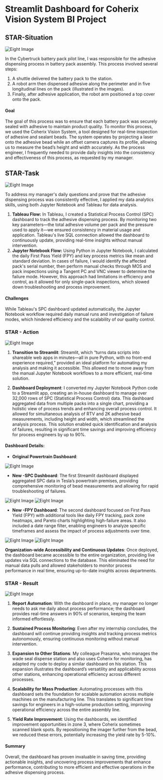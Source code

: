 # Streamlit Dashboard for Coherix Vision System BI Project

## **STAR-Situation**
![Eight Image](https://github.com/Johnlee19990908/Streamlit_dashboard_TSLA/raw/main/Readme_image/8.png)

In the Cybertruck battery pack pilot line, I was responsible for the adhesive dispensing process in battery pack assembly. This process involved several steps:
1. A shuttle delivered the battery pack to the station.
2. A robot arm then dispensed adhesive along the perimeter and in five longitudinal lines on the pack (illustrated in the images).
3. Finally, after adhesive application, the robot arm positioned a top cover onto the pack.


#### **Goal**
The goal of this process was to ensure that each battery pack was securely sealed with adhesive to maintain product quality. To monitor this process, we used the Coherix Vision System, a tool designed for real-time inspection of adhesive and sealant beads. The system operates by projecting a laser onto the adhesive bead while an offset camera captures its profile, allowing us to measure the bead’s height and width accurately. As the process engineer, I frequently needed to provide daily insights into the consistency and effectiveness of this process, as requested by my manager.

## **STAR-Task**
![Eight Image](https://github.com/Johnlee19990908/Streamlit_dashboard_TSLA/blob/main/Readme_image/9.png)

To address my manager's daily questions and prove that the adhesive dispensing process was consistently effective, I applied my data analytics skills, using both Jupyter Notebook and Tableau for data analysis.
1. **Tableau Flow:** In Tableau, I created a Statistical Process Control (SPC) dashboard to track the adhesive dispensing process. By monitoring two key parameters—the total adhesive volume per pack and the pressure used to apply it—we ensured consistency in material usage and application. Tableau's live SQL connection allowed the dashboard to continuously update, providing real-time insights without manual intervention.
2. **Jupyter Notebook Flow:** Using Python in Jupyter Notebook, I calculated the daily First Pass Yield (FPY) and key process metrics like mean and standard deviation. In cases of failure, I would identify the affected pack's serial number, then perform manual checks through MOS and pack inspections using a Tangent PC and VNC viewer to determine the failure mode. However, this approach had limitations in efficiency and control, as it allowed for only single-pack inspections, which slowed down troubleshooting and process improvement.
#### **Challenges**
While Tableau's SPC dashboard updated automatically, the Jupyter Notebook workflow required daily manual runs and investigation of failure modes, which hindered efficiency and the scalability of our quality control.

### **STAR - Action**
![Eight Image](https://github.com/Johnlee19990908/Streamlit_dashboard_TSLA/blob/main/Readme_image/10.png)

1. **Transition to Streamlit**: Streamlit, which “turns data scripts into shareable web apps in minutes—all in pure Python, with no front-end experience required,” provided an ideal platform for automating my analysis and making it accessible. This allowed me to move away from the manual Jupyter Notebook workflows to a more efficient, real-time solution.

2. **Dashboard Deployment**: I converted my Jupyter Notebook Python code to a Streamlit app, creating an in-house dashboard to manage over 32,000 rows of SPC (Statistical Process Control) data. This dashboard aggregated data from multiple packs into a single chart, providing a holistic view of process trends and enhancing overall process control. It allowed for simultaneous analysis of RTV and 2K adhesive bead measurements, including height and width, which streamlined the analysis process. This solution enabled quick identification and analysis of failures, resulting in significant time savings and improving efficiency for process engineers by up to 90%.

#### **Dashboard Details**:

- **Original Powertrain Dashboard**:

![Eight Image](https://github.com/Johnlee19990908/Streamlit_dashboard_TSLA/blob/main/Readme_image/3.png)
- **New -SPC Dashboard**: The first Streamlit dashboard displayed aggregated SPC data in Tesla’s powertrain premises, providing comprehensive monitoring of bead measurements and allowing for rapid troubleshooting of failures.

![Eight Image](https://github.com/Johnlee19990908/Streamlit_dashboard_TSLA/blob/main/Readme_image/4.png)
![Eight Image](https://github.com/Johnlee19990908/Streamlit_dashboard_TSLA/blob/main/Readme_image/5.png)
- **New -FPY Dashboard**: The second dashboard focused on First Pass Yield (FPY) with additional tools like daily FPY tracking, pack zone heatmaps, and Pareto charts highlighting high-failure areas. It also included a date range filter, enabling engineers to analyze specific timeframes and assess the impact of process adjustments over time.

![Eight Image](https://github.com/Johnlee19990908/Streamlit_dashboard_TSLA/blob/main/Readme_image/6.png)
![Eight Image](https://github.com/Johnlee19990908/Streamlit_dashboard_TSLA/blob/main/Readme_image/7.png)

 **Organization-wide Accessibility and Continuous Updates**: Once deployed, the dashboard became accessible to the entire organization, providing live updates via SQL connections to the database. This eliminated the need for manual data pulls and allowed stakeholders to monitor process performance in real time, ensuring up-to-date insights across departments.

### **STAR - Result**

![Eight Image](https://github.com/Johnlee19990908/Streamlit_dashboard_TSLA/blob/main/Readme_image/11.png)

1. **Report Automation**: With the dashboard in place, my manager no longer needs to ask me daily about process performance; the dashboard provides real-time answers in 90% of scenarios, keeping the team informed effortlessly.

2. **Sustained Process Monitoring**: Even after my internship concludes, the dashboard will continue providing insights and tracking process metrics autonomously, ensuring continuous monitoring without manual intervention.

3. **Expansion to Other Stations**: My colleague Prasanna, who manages the wade seal dispense station and also uses Coherix for monitoring, has adapted my code to deploy a similar dashboard on his station. This expansion illustrates the dashboard’s versatility and applicability across other stations, enhancing operational efficiency across different processes.

4. **Scalability for Mass Production**: Automating processes with this dashboard sets the foundation for scalable automation across multiple machines on the manufacturing line. This translates to significant time savings for engineers in a high-volume production setting, improving operational efficiency across the entire assembly line.

5. **Yield Rate Improvement**: Using the dashboards, we identified improvement opportunities in zone 3, where Coherix sometimes scanned blank spots. By repositioning the imager further from the bead, we reduced these errors, potentially increasing the yield rate by 5-10%.


#### **Summary**  
Overall, the dashboard has proven invaluable in saving time, providing actionable insights, and uncovering process improvements that enhance performance, contributing to more efficient and effective operations in the adhesive dispensing process.

